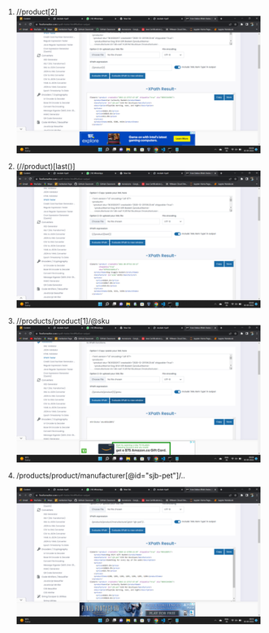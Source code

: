 1. //product[2]
   ![image info](../images/1QM4.png)

2. (//product)[last()]
   ![image info](../images/2QM4.png)

3. //products/product[1]/@sku
   ![image info](../images/3QM4.png)

4. /products/product/manufacturer[@id="sjb-pet"]/..

   ![image info](../images/4QM4.png)
